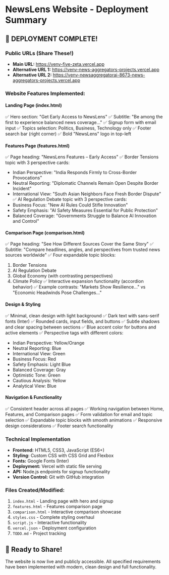 # NewsLens Website - Deployment Summary

## 🎉 **DEPLOYMENT COMPLETE!**

### **Public URLs (Share These!)**
- **Main URL:** https://venv-five-zeta.vercel.app
- **Alternative URL 1:** https://venv-news-aggregators-projects.vercel.app  
- **Alternative URL 2:** https://venv-newsaggregatorai-8673-news-aggregators-projects.vercel.app

### **Website Features Implemented:**

#### **Landing Page (index.html)**
✅ Hero section: "Get Early Access to NewsLens"
✅ Subtitle: "Be among the first to experience balanced news coverage..."
✅ Signup form with email input
✅ Topics selection: Politics, Business, Technology only
✅ Footer search bar (right corner)
✅ Bold "NewsLens" logo in top-left

#### **Features Page (features.html)**
✅ Page heading: "NewsLens Features – Early Access"
✅ Border Tensions topic with 3 perspective cards:
  - Indian Perspective: "India Responds Firmly to Cross-Border Provocations"
  - Neutral Reporting: "Diplomatic Channels Remain Open Despite Border Incident"
  - International View: "South Asian Neighbors Face Fresh Border Dispute"
✅ AI Regulation Debate topic with 3 perspective cards:
  - Business Focus: "New AI Rules Could Stifle Innovation"
  - Safety Emphasis: "AI Safety Measures Essential for Public Protection"
  - Balanced Coverage: "Governments Struggle to Balance AI Innovation and Control"

#### **Comparison Page (comparison.html)**
✅ Page heading: "See How Different Sources Cover the Same Story"
✅ Subtitle: "Compare headlines, angles, and perspectives from trusted news sources worldwide"
✅ Four expandable topic blocks:
  1. Border Tensions
  2. AI Regulation Debate  
  3. Global Economy (with contrasting perspectives)
  4. Climate Policy
✅ Interactive expansion functionality (accordion behavior)
✅ Example contrasts: "Markets Show Resilience..." vs "Economic Headwinds Pose Challenges..."

#### **Design & Styling**
✅ Minimal, clean design with light background
✅ Dark text with sans-serif fonts (Inter)
✅ Rounded cards, input fields, and buttons
✅ Subtle shadows and clear spacing between sections
✅ Blue accent color for buttons and active elements
✅ Perspective tags with different colors:
  - Indian Perspective: Yellow/Orange
  - Neutral Reporting: Blue
  - International View: Green
  - Business Focus: Red
  - Safety Emphasis: Light Blue
  - Balanced Coverage: Gray
  - Optimistic Tone: Green
  - Cautious Analysis: Yellow
  - Analytical View: Blue

#### **Navigation & Functionality**
✅ Consistent header across all pages
✅ Working navigation between Home, Features, and Comparison pages
✅ Form validation for email and topic selection
✅ Expandable topic blocks with smooth animations
✅ Responsive design considerations
✅ Footer search functionality

### **Technical Implementation**
- **Frontend:** HTML5, CSS3, JavaScript (ES6+)
- **Styling:** Custom CSS with CSS Grid and Flexbox
- **Fonts:** Google Fonts (Inter)
- **Deployment:** Vercel with static file serving
- **API:** Node.js endpoints for signup functionality
- **Version Control:** Git with GitHub integration

### **Files Created/Modified:**
1. `index.html` - Landing page with hero and signup
2. `features.html` - Features comparison page
3. `comparison.html` - Interactive comparison showcase
4. `styles.css` - Complete styling overhaul
5. `script.js` - Interactive functionality
6. `vercel.json` - Deployment configuration
7. `TODO.md` - Project tracking

## 🌟 **Ready to Share!**
The website is now live and publicly accessible. All specified requirements have been implemented with modern, clean design and full functionality.
